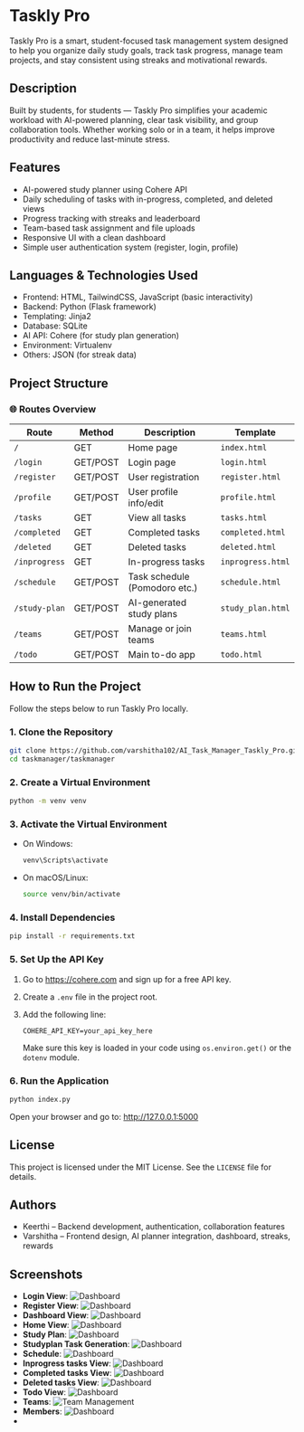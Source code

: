 # Taskly Pro

Taskly Pro is a smart, student-focused task management system designed to help you organize daily study goals, track task progress, manage team projects, and stay consistent using streaks and motivational rewards.

## Description

Built by students, for students — Taskly Pro simplifies your academic workload with AI-powered planning, clear task visibility, and group collaboration tools. Whether working solo or in a team, it helps improve productivity and reduce last-minute stress.

## Features

- AI-powered study planner using Cohere API
- Daily scheduling of tasks with in-progress, completed, and deleted views
- Progress tracking with streaks and leaderboard
- Team-based task assignment and file uploads
- Responsive UI with a clean dashboard
- Simple user authentication system (register, login, profile)

## Languages & Technologies Used

- Frontend: HTML, TailwindCSS, JavaScript (basic interactivity)
- Backend: Python (Flask framework)
- Templating: Jinja2
- Database: SQLite
- AI API: Cohere (for study plan generation)
- Environment: Virtualenv
- Others: JSON (for streak data)

## Project Structure

### 🌐 Routes Overview

| Route              | Method | Description                         | Template          |
|-------------------|--------|-------------------------------------|-------------------|
| `/`               | GET    | Home page                           | `index.html`      |
| `/login`          | GET/POST | Login page                        | `login.html`      |
| `/register`       | GET/POST | User registration                  | `register.html`   |
| `/profile`        | GET/POST | User profile info/edit             | `profile.html`    |
| `/tasks`          | GET    | View all tasks                      | `tasks.html`      |
| `/completed`      | GET    | Completed tasks                     | `completed.html`  |
| `/deleted`        | GET    | Deleted tasks                       | `deleted.html`    |
| `/inprogress`     | GET    | In-progress tasks                   | `inprogress.html` |
| `/schedule`       | GET/POST | Task schedule (Pomodoro etc.)     | `schedule.html`   |
| `/study-plan`     | GET/POST | AI-generated study plans          | `study_plan.html` |
| `/teams`          | GET/POST | Manage or join teams              | `teams.html`      |
| `/todo`           | GET/POST | Main to-do app                    | `todo.html`       |

## How to Run the Project

Follow the steps below to run Taskly Pro locally.

### 1. Clone the Repository

```bash
git clone https://github.com/varshitha102/AI_Task_Manager_Taskly_Pro.git
cd taskmanager/taskmanager
```

### 2. Create a Virtual Environment

```bash
python -m venv venv
```

### 3. Activate the Virtual Environment

- On Windows:
  ```bash
  venv\Scripts\activate
  ```
- On macOS/Linux:
  ```bash
  source venv/bin/activate
  ```

### 4. Install Dependencies

```bash
pip install -r requirements.txt
```

### 5. Set Up the API Key

1. Go to https://cohere.com and sign up for a free API key.
2. Create a `.env` file in the project root.
3. Add the following line:

   ```
   COHERE_API_KEY=your_api_key_here
   ```

   Make sure this key is loaded in your code using `os.environ.get()` or the `dotenv` module.

### 6. Run the Application

```bash
python index.py
```

Open your browser and go to: http://127.0.0.1:5000

## License

This project is licensed under the MIT License. See the `LICENSE` file for details.

## Authors

- Keerthi – Backend development, authentication, collaboration features
- Varshitha – Frontend design, AI planner integration, dashboard, streaks, rewards

## Screenshots

- **Login View**: ![Dashboard](assets/login.png)
- **Register View**: ![Dashboard](assets/register.png)
- **Dashboard View**: ![Dashboard](assets/dashboard.png) 
- **Home View**: ![Dashboard](assets/home.png)
- **Study Plan**: ![Dashboard](assets/studyplan.png)
- **Studyplan Task Generation**: ![Dashboard](assets/studyplan_generated_tasks.png)
- **Schedule**: ![Dashboard](assets/schedule.png)
- **Inprogress tasks View**: ![Dashboard](assets/inprogress_tasks.png)
- **Completed tasks View**: ![Dashboard](assets/completed_tasks.png)
- **Deleted tasks View**: ![Dashboard](assets/deleted_tasks.png)
- **Todo View**: ![Dashboard](assets/todo.png)
- **Teams**: ![Team Management](assets/teams.png)
- **Members**: ![Dashboard](assets/member_team.png)
- 
